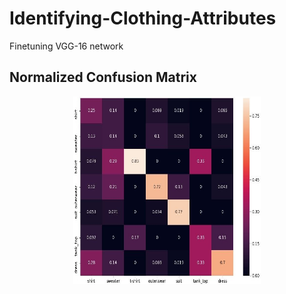 # Identifying-Clothing-Attributes
Finetuning VGG-16 network 

## Normalized Confusion Matrix
<p align="center">
  <img src="/confusion_matrix.jpg" height=300 width=300/>
</p>
